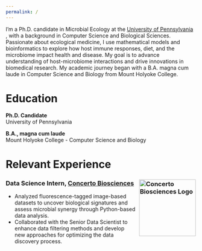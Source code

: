 ```yaml
---
permalink: /
---
```


I’m a Ph.D. candidate in Microbial Ecology at the  [University of Pennsylvania](https://www.bio.upenn.edu/people/graduate-students) , with a background in Computer Science and Biological Sciences. Passionate about ecological medicine, I use mathematical models and bioinformatics to explore how host immune responses, diet, and the microbiome impact health and disease. My goal is to advance understanding of host-microbiome interactions and drive innovations in biomedical research. My academic journey began with a B.A. magna cum laude in Computer Science and Biology from Mount Holyoke College.

# Education

**Ph.D. Candidate**  
University of Pennsylvania  

**B.A., magna cum laude**  
Mount Holyoke College - Computer Science and Biology

# Relevant Experience     

### Data Science Intern, [Concerto Biosciences](https://www.concertobio.com) <img src="https://github.com/user-attachments/assets/95984bcf-987a-44a0-88aa-693f2a240aed" alt="Concerto Biosciences Logo" width="150" style="float: right; margin-left: 10px; margin-bottom: 10px;" id="concerto-thumbnail" />

- Analyzed fluorescence-tagged image-based datasets to uncover biological signatures and assess microbial synergy through Python-based data analysis.
- Collaborated with the Senior Data Scientist to enhance data filtering methods and develop new approaches for optimizing the data discovery process.
